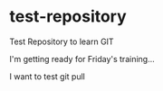 # test-repository
Test Repository to learn GIT

I'm getting ready for Friday's training...

I want to test git pull
